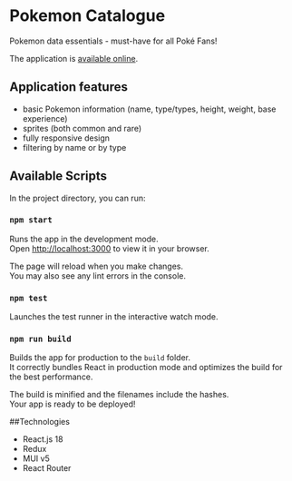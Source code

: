 # Pokemon Catalogue
Pokemon data essentials - must-have for all Poké Fans!

The application is [available online](https://pokemoncatalogue.netlify.app/).

## Application features

- basic Pokemon information (name, type/types, height, weight, base experience)
- sprites (both common and rare)
- fully responsive design
- filtering by name or by type

## Available Scripts

In the project directory, you can run:

### `npm start`

Runs the app in the development mode.\
Open [http://localhost:3000](http://localhost:3000) to view it in your browser.

The page will reload when you make changes.\
You may also see any lint errors in the console.

### `npm test`

Launches the test runner in the interactive watch mode.

### `npm run build`

Builds the app for production to the `build` folder.\
It correctly bundles React in production mode and optimizes the build for the best performance.

The build is minified and the filenames include the hashes.\
Your app is ready to be deployed!

##Technologies

- React.js 18
- Redux
- MUI v5
- React Router

